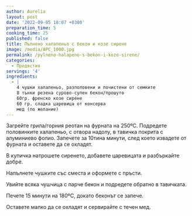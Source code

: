 ```yaml
---
author: Aurelia
layout: post
date: '2022-09-05 18:07 +0300'
preparation_time: 5
cooking_time: 25
published: false
title: Пълнено халапеньо с бекон и козе сирене
image: /media/APC_1000.jpg
permalink: /pylneno-halapeno-s-bekon-i-koze-sirene/
categories:
  - Предястия
servings: '4'
ingredients:
  - |
    4 чушки халапеньо, разполовени и почистени от семките
    8 тънки резена сурово-супен бекон/прошуто
    60гр. френско козе сирене
    60 гр. сладка царевица от консерва
    мед (по желание)
---
```

Загрейте грила/горния реотан на фурната на 250ºC.
Подредете половинките халапеньо, с отвора надолу, в тавичка покрита с алуминиево фолио. Запечете за 10тина минути, след което извадете от фурната и оставете да се охладят.

В купичка натрошете сиренето, добавете царевицата и разбъркайте добре.

Напълнете чушките със сместа и оформете с пръсти. 

Увийте всяка чушчица с парче бекон и подредете обратно в тавичката.

Печете 15 минути на 180ºС, докато беконът се запече.

Оставете малко да се охладят и сервирайте с течен мед.